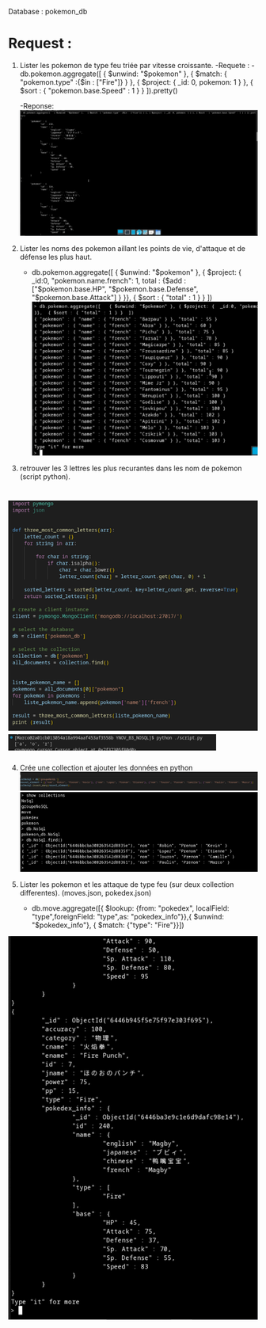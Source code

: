 Database : pokemon_db

# Request :

1. Lister les pokemon de type feu triée par vitesse croissante.
    -Requete :
        - db.pokemon.aggregate([   { $unwind: "$pokemon" },   { $match: { "pokemon.type" :{$in : ["Fire"]} } }, { $project: { _id: 0, pokemon: 1 } }, { $sort :         { "pokemon.base.Speed" : 1 } } ]).pretty()

    -Reponse:
    ![response 1](/Response_Marco/requete1.png)

2. Lister les noms des pokemon aillant les points de vie, d'attaque et de défense les plus haut.
    - db.pokemon.aggregate([   { $unwind: "$pokemon" }, { $project: {  _id:0, "pokemon.name.french": 1,  total : {$add :  ["$pokemon.base.HP", "$pokemon.base.Defense", "$pokemon.base.Attack"] } }},  { $sort : { "total" : 1 } }  ])
     ![response 2](/Response_Marco/requete2.png)

3. retrouver les  3 lettres les plus recurantes dans les nom de pokemon (script python).

 ![response 3](/Response_Marco/requete3.png)
  ![response 3](/Response_Marco/Requete3_4.png)
=
4. Crée une collection et ajouter les données en python 
  ![response 4](/Response_Marco/requete4.png)
  ![response 4](/Response_Marco/Requete4_2.png)

5. Lister les pokemon et les attaque de type feu (sur deux collection differentes). (moves.json, pokedex.json)
    - db.move.aggregate([{ $lookup: {from: "pokedex", localField: "type",foreignField: "type",as: "pokedex_info"}},{ $unwind: "$pokedex_info"}, { $match: {"type": "Fire"}}])

 ![response 5](/Response_Marco/requete5.png)
 

